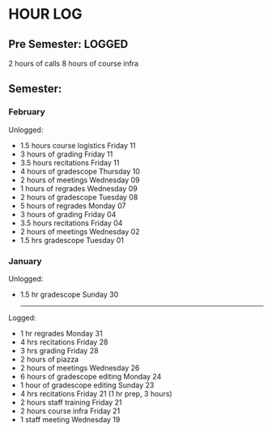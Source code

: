 # HOUR LOG

## Pre Semester: LOGGED
2 hours of calls
8 hours of course infra

## Semester:
### February
Unlogged:

* 1.5 hours course logistics Friday 11
* 3 hours of grading Friday 11
* 3.5 hours recitations Friday 11
* 4 hours of gradescope Thursday 10
* 2 hours of meetings Wednesday 09
* 1 hours of regrades Wednesday 09
* 2 hours of gradescope Tuesday 08
* 5 hours of regrades Monday 07
* 3 hours of grading Friday 04
* 3.5 hours recitations Friday 04
* 2 hours of meetings Wednesday 02
* 1.5 hrs gradescope Tuesday 01

### January
Unlogged:

* 1.5 hr gradescope Sunday 30

    ---

Logged:

* 1 hr regrades Monday 31
* 4 hrs recitations Friday 28
* 3 hrs grading Friday 28
* 2 hours of piazza 
* 2 hours of meetings Wednesday 26 
* 6 hours of gradescope editing Monday 24
* 1 hour of gradescope editing Sunday 23
* 4 hrs recitations Friday 21 (1 hr prep, 3 hours)
* 2 hours staff training Friday 21
* 2 hours course infra Friday 21
* 1 staff meeting Wednesday 19
